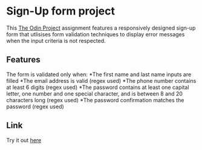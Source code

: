 # Sign-Up form project

This [The Odin Project](https://www.theodinproject.com/lessons/node-path-intermediate-html-and-css-sign-up-form) assignment features a responsively designed sign-up form that utlisises form validation techniques to display error messages when the input criteria is not respected.

## Features

The form is validated only when: 
*The first name and last name inputs are filled
*The email address is valid (regex used)
*The phone number contains at least 6 digits (regex used)
*The password contains at least one capital letter, one number and one special character, and is between 8 and 20 characters long (regex used)
*The password confirmation matches the password (regex used)

## Link

Try it out [here](https://sign-up-form.seanrw93.repl.co/)



